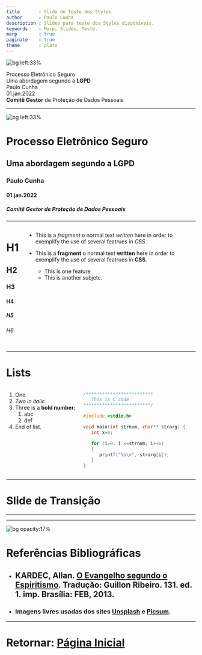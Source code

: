 ```yaml
---
title       : Slide de Teste dos Styles
author      : Paulo Cunha
description : Slides para teste dos Styles disponíveis.
keywords    : Marp, Slides, Teste.
marp        : true
paginate    : true
theme       : plato
---
```




<!-- _class: titlepage -->

![bg left:33%](https://images.unsplash.com/photo-1436891620584-47fd0e565afb?ixlib=rb-1.2.1&ixid=MnwxMjA3fDB8MHxwaG90by1wYWdlfHx8fGVufDB8fHx8&auto=format&fit=crop&w=687&q=80)

<div class="title">Processo Eletrônico Seguro</div>
<div class="subtitle">Uma abordagem segundo a <b>LGPD</b> </div>
<div class="author">Paulo Cunha</div>
<div class="date">01.jan.2022</div>
<div class="organization"><b>Comitê Gestor</b> de Proteção de Dados Pessoais</div>

---
<!-- _class: titlepage -->
![bg left:33%](https://images.unsplash.com/photo-1502675135487-e971002a6adb?ixlib=rb-1.2.1&ixid=MnwxMjA3fDB8MHxwaG90by1wYWdlfHx8fGVufDB8fHx8&auto=format&fit=crop&w=688&q=80)

# Processo Eletrônico Seguro
## Uma abordagem segundo a LGPD
### Paulo Cunha
#### 01.jan.2022
##### Comitê Gestor de Proteção de Dados Pessoais

---

<div class="columns">
<div>

# H1
## H2 
### H3
#### H4
##### H5
###### H6
</div>
<div>

- This is a _fragment_ o normal text _written_ here in order to exemplify the use of several featrues in _CSS_.

- This is a **fragment** o normal text **written** here in order to exemplify the use of several featrues in **CSS**.

  - This is one feature
  - This is another subjetc.

</div>
</div>

---

# Lists

<div class="columns">
<div>

1. One
2. _Two in italic_
3. Three is a **bold number**;
   1. abc
   2. def
4. End of list.
   
</div>
<div>

```c
/*************************
   This is C code
*************************/

#include <stdio.h>

void main(int strnum, char** strarg) {
   int x=0;

   for (i=0; i <=strnum; i++>)
   {
      printf("%s\n", strarg[i]);
   }
}
```


</div>
</div>



---
<!-- _class: lead -->
# Slide de Transição

---
 <!-- 
[ ]------------------- [ SLIDE ] ---------------------[ ] 
-->


---
<!-- 
############################### [ SECTION ] #################################### 
-->

<!-- 
_backgroundColor: 
_color: black
_paginate: false
footer: "" 
-->

![bg opacity:17%](https://images.unsplash.com/photo-1524995997946-a1c2e315a42f?ixlib=rb-1.2.1&ixid=MnwxMjA3fDB8MHxwaG90by1wYWdlfHx8fGVufDB8fHx8&auto=format&fit=crop&w=870&q=80)

# Referências Bibliográficas

- ## KARDEC, Allan. [O Evangelho segundo o Espiritismo](https://www.febnet.org.br/wp-content/uploads/2014/05/Livro-dos-Espiritos.pdf). Tradução: Guillon Ribeiro. 131. ed. 1. imp. Brasília: FEB, 2013. 

- ### Imagens livres usadas dos sites [Unsplash](https://unsplash.com/) e [Picsum](https://picsum.photos/).
---

<div class="center">

# Retornar: [Página Inicial](#1)

</div>